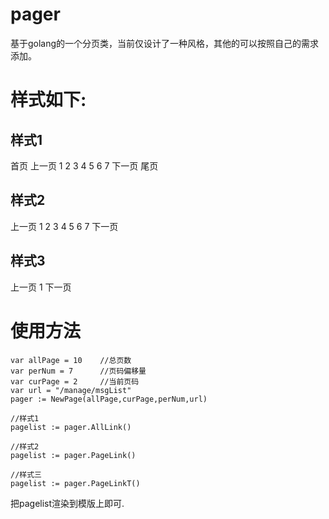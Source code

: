 # pager
基于golang的一个分页类，当前仅设计了一种风格，其他的可以按照自己的需求添加。

# 样式如下:
## 样式1
  首页 上一页 1 2 3 4 5 6 7 下一页 尾页
## 样式2
  上一页 1 2 3 4 5 6 7 下一页
## 样式3
  上一页 1 下一页
# 使用方法
```
var allPage = 10    //总页数
var perNum = 7      //页码偏移量
var curPage = 2     //当前页码
var url = "/manage/msgList"
pager := NewPage(allPage,curPage,perNum,url)

//样式1
pagelist := pager.AllLink()

//样式2 
pagelist := pager.PageLink()

//样式三
pagelist := pager.PageLinkT()
```

把pagelist渲染到模版上即可.
